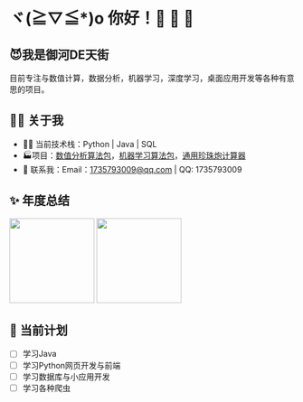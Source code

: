 # ヾ(≧▽≦*)o 你好！🎉 🎉 🎉



## 😈我是御河DE天街



目前专注与数值计算，数据分析，机器学习，深度学习，桌面应用开发等各种有意思的项目。



## 🙋‍♂️ 关于我



- 👨‍💻 当前技术栈：Python | Java | SQL
- 🏭项目：[数值分析算法包](https://github.com/FantasySilence/NumericalAnalysis)，[机器学习算法包](https://github.com/FantasySilence/ML-Method)，[通用珍珠炮计算器](https://github.com/FantasySilence/LSP_PearlCannonConfig)
- 💬 联系我：Email：1735793009@qq.com | QQ: 1735793009



## ✨ 年度总结

<a href="#"><img height="150rem" src="https://github-readme-stats.vercel.app/api/?username=FantasySilence&show_icons=true&title_color=fb7299&icon_color=fb7299"></a> <a href="#"><img height="150rem" src="https://github-readme-stats.vercel.app/api/top-langs?username=FantasySilence&layout=compact&title_color=fb7299&hide=jupyter%20notebook"></a>



## 📅 当前计划

- [ ] 学习Java
- [ ] 学习Python网页开发与前端
- [ ] 学习数据库与小应用开发
- [ ] 学习各种爬虫
